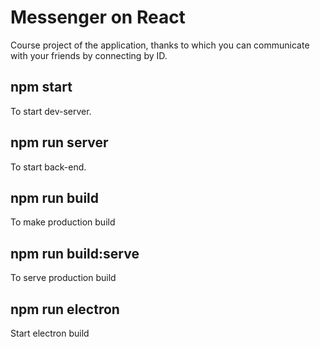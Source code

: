 # Messenger on React

Course project of the application, thanks to which you can communicate with your friends by connecting by ID.

## npm start

To start dev-server.

## npm run server

To start back-end.

## npm run build

To make production build

## npm run build:serve

To serve production build

## npm run electron

Start electron build


